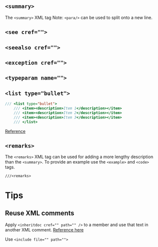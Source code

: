 ## `<summary>`
The `<summary>` XML tag 
Note: `<para/>` can be used to split onto a new line.

## `<see cref="">`

## `<seealso cref="">`

## `<exception cref="">`

## `<typeparam name="">`

## `<list type="bullet">`
```csharp
/// <list type="bullet">
    /// <item><description>Item 1</description></item>
    /// <item><description>Item 2</description></item>
    /// <item><description>Item 3</description></item>
    /// </list>
```
[Reference](https://stackoverflow.com/a/27293267)

## `<remarks>`
The `<remarks>` XML tag can be used for adding a more lengthy description than the `<summary>`.
To provide an example use the `<example>` and `<code>` tags.
```
///<remarks>
```

# Tips
## Reuse XML comments
Apply `<inheritdoc cref="" path="" />` to a member and use that text in another XML comment.
[Reference here](https://stackoverflow.com/a/74600911)

Use `<include file="" path="">`